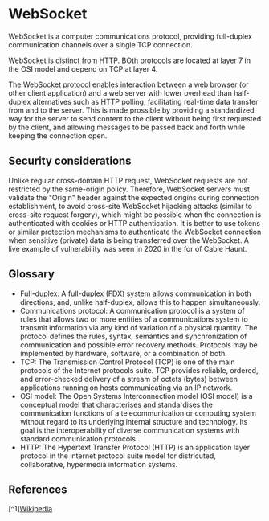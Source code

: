 # WebSocket

WebSocket is a computer communications protocol, providing full-duplex communication channels over a single TCP connection.

WebSocket is distinct from HTTP. BOth protocols are located at layer 7 in the OSI model and depend on TCP at layer 4.

The WebSocket protocol enables interaction between a web browser (or other client application) and a web server with lower overhead than half-duplex alternatives such as HTTP polling, facilitating real-time data transfer from and to the server. This is made prossible by providing a standardized way for the server to send content to the client without being first requested by the client, and allowing messages to be passed back and forth while keeping the connection open.

## Security considerations

Unlike regular cross-domain HTTP request, WebSocket requests are not restricted by the same-origin policy. Therefore, WebSocket servers must validate the "Origin" header against the expected origins during connection establishment, to avoid cross-site WebSocket hijacking attacks (similar to cross-site request forgery), which might be possible when the connection is authenticated with cookies or HTTP authentication. It is better to use tokens or similar protection mechanisms to authenticate the WebSocket connection when sensitive (private) data is being transferred over the WebSocket. A live example of vulnerability was seen in 2020 in the for of Cable Haunt.

## Glossary

- Full-duplex: A full-duplex (FDX) system allows communication in both directions, and, unlike half-duplex, allows this to happen simultaneously.
- Communications protocol: A communication protocol is a system of rules that allows two or more entities of a communications system to transmit information via any kind of variation of a physical quantity. The protocol defines the rules, syntax, semantics and synchronization of communication and possible error recovery methods. Protocols may be implemented by hardware, software, or a combination of both.
- TCP: The Transmission Control Protocol (TCP) is one of the main protocols of the Internet protocols suite. TCP provides reliable, ordered, and error-checked delivery of a stream of octets (bytes) between applications running on hosts communicating via an IP network.
- OSI model: The Open Systems Interconnection model (OSI model) is a conceptual model that characterises and standardises the communication functions of a telecommunication or computing system without regard to its underlying internal structure and technology. Its goal is the interoperability of diverse communication systems with standard communication protocols.
- HTTP: The Hypertext Transfer Protocol (HTTP) is an application layer protocol in the internet protocol suite model for districuted, collaborative, hypermedia information systems.

## References

[^1][Wikipedia](https://en.wikipedia.org/wiki/WebSocket)